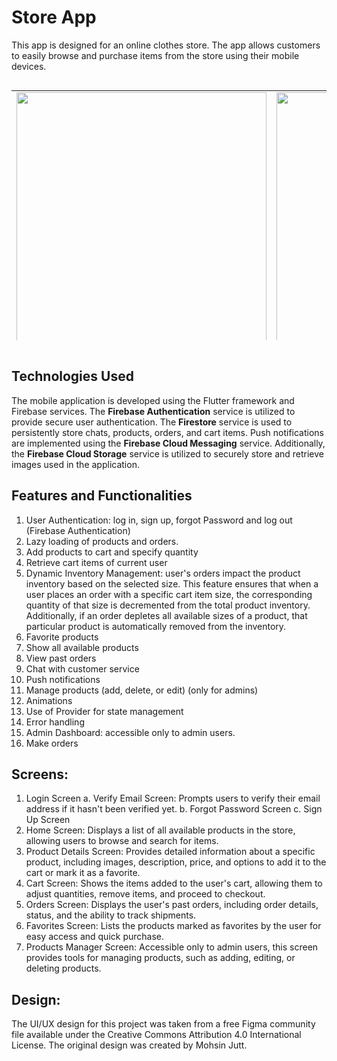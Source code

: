 # Store App
This app is designed for an online clothes store. The app allows customers to easily browse and purchase items from the store using their mobile devices.

<div style="overflow-x:auto;">
  <table style="height: 400px;">
    <tr>
      <td><img src="https://user-images.githubusercontent.com/40627412/236239935-1e4b1d33-9373-4096-81d7-7f4915081a5f.png" height="400"></td>
      <td><img src="https://user-images.githubusercontent.com/40627412/236240197-18ba04a2-c857-4e0d-989e-1b19b3545c6a.png" height="400"></td>
      <td><img src="https://user-images.githubusercontent.com/40627412/236240272-14db1dc1-a040-469a-ba13-a4326e4dd885.png" height="400"></td>
      <td><img src="https://user-images.githubusercontent.com/40627412/236240820-f589ab1f-0047-4d7e-9124-0dbe15e048c4.png" height="400"></td>
    </tr>
  </table>
</div>

## Technologies Used
The mobile application is developed using the Flutter framework and Firebase services. The **Firebase Authentication** service is utilized to provide secure user authentication. The **Firestore** service is used to persistently store chats, products, orders, and cart items. Push notifications are implemented using the **Firebase Cloud Messaging** service. Additionally, the **Firebase Cloud Storage** service is utilized to securely store and retrieve images used in the application.

## Features and Functionalities
1. User Authentication: log in, sign up, forgot Password and log out (Firebase Authentication)
2. Lazy loading of products and orders.
4. Add products to cart and specify quantity
5. Retrieve cart items of current user
6. Dynamic Inventory Management: user's orders impact the product inventory based on the selected size. This feature ensures that when a user places an order with a specific cart item size, the corresponding quantity of that size is decremented from the total product inventory. Additionally, if an order depletes all available sizes of a product, that particular product is automatically removed from the inventory.
7. Favorite products
8. Show all available products
9. View past orders
10. Chat with customer service
11. Push notifications
12. Manage products (add, delete, or edit) (only for admins)
13. Animations
14. Use of Provider for state management
15. Error handling
16. Admin Dashboard: accessible only to admin users.
17. Make orders

## Screens:

1. Login Screen 
  a. Verify Email Screen: Prompts users to verify their email address if it hasn't been verified yet.
  b. Forgot Password Screen
  c. Sign Up Screen
3. Home Screen: Displays a list of all available products in the store, allowing users to browse and search for items.
4. Product Details Screen: Provides detailed information about a specific product, including images, description, price, and options to add it to the cart or mark it as a favorite.
5. Cart Screen: Shows the items added to the user's cart, allowing them to adjust quantities, remove items, and proceed to checkout.
6. Orders Screen: Displays the user's past orders, including order details, status, and the ability to track shipments.
7. Favorites Screen: Lists the products marked as favorites by the user for easy access and quick purchase.
8. Products Manager Screen: Accessible only to admin users, this screen provides tools for managing products, such as adding, editing, or deleting products.

## Design:

The UI/UX design for this project was taken from a free Figma community file available under the Creative Commons Attribution 4.0 International License. The original design was created by Mohsin Jutt.
